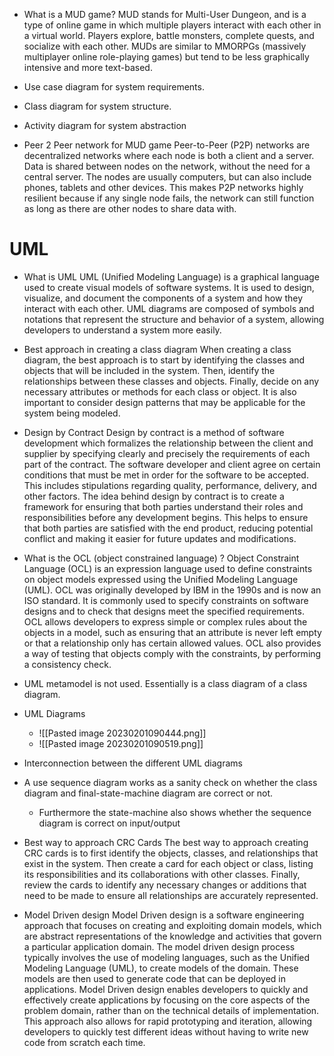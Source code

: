 * What is a MUD game?
    MUD stands for Multi-User Dungeon, and is a type of online game in which multiple players interact with each other in a virtual world. Players explore, battle monsters, complete quests, and socialize with each other. MUDs are similar to MMORPGs (massively multiplayer online role-playing games) but tend to be less graphically intensive and more text-based.

* Use case diagram for system requirements.

* Class diagram for system structure.

* Activity diagram for system abstraction

* Peer 2 Peer network for MUD game
    Peer-to-Peer (P2P) networks are decentralized networks where each node is both a client and a server. Data is shared between nodes on the network, without the need for a central server. The nodes are usually computers, but can also include phones, tablets and other devices. This makes P2P networks highly resilient because if any single node fails, the network can still function as long as there are other nodes to share data with.


# UML 
* What is UML 
    UML (Unified Modeling Language) is a graphical language used to create visual models of software systems. It is used to design, visualize, and document the components of a system and how they interact with each other. UML diagrams are composed of symbols and notations that represent the structure and behavior of a system, allowing developers to understand a system more easily.

* Best approach in creating a class diagram
    When creating a class diagram, the best approach is to start by identifying the classes and objects that will be included in the system. Then, identify the relationships between these classes and objects. Finally, decide on any necessary attributes or methods for each class or object. It is also important to consider design patterns that may be applicable for the system being modeled.

* Design by Contract 
    Design by contract is a method of software development which formalizes the relationship between the client and supplier by specifying clearly and precisely the requirements of each part of the contract. The software developer and client agree on certain conditions that must be met in order for the software to be accepted. This includes stipulations regarding quality, performance, delivery, and other factors. The idea behind design by contract is to create a framework for ensuring that both parties understand their roles and responsibilities before any development begins. This helps to ensure that both parties are satisfied with the end product, reducing potential conflict and making it easier for future updates and modifications.

* What is the OCL (object constrained language) ?
    Object Constraint Language (OCL) is an expression language used to define constraints on object models expressed using the Unified Modeling Language (UML). OCL was originally developed by IBM in the 1990s and is now an ISO standard. It is commonly used to specify constraints on software designs and to check that designs meet the specified requirements. OCL allows developers to express simple or complex rules about the objects in a model, such as ensuring that an attribute is never left empty or that a relationship only has certain allowed values. OCL also provides a way of testing that objects comply with the constraints, by performing a consistency check.

*  UML metamodel is not used. Essentially is a class diagram of a class diagram.

* UML Diagrams
	* ![[Pasted image 20230201090444.png]]
	* ![[Pasted image 20230201090519.png]]

* Interconnection between the different UML diagrams

* A use sequence diagram works as a sanity check on whether the class diagram and final-state-machine diagram are correct or not.
	* Furthermore the state-machine also shows whether the sequence diagram is correct on input/output

* Best way to approach CRC Cards 
	 The best way to approach creating CRC cards is to first identify the objects, classes, and relationships that exist in the system. Then create a card for each object or class, listing its responsibilities and its collaborations with other classes. Finally, review the cards to identify any necessary changes or additions that need to be made to ensure all relationships are accurately represented.

* Model Driven design 
	   Model Driven design is a software engineering approach that focuses on creating and exploiting domain models, which are abstract representations of the knowledge and activities that govern a particular application domain. The model driven design process typically involves the use of modeling languages, such as the Unified Modeling Language (UML), to create models of the domain. These models are then used to generate code that can be deployed in applications. Model Driven design enables developers to quickly and effectively create applications by focusing on the core aspects of the problem domain, rather than on the technical details of implementation. This approach also allows for rapid prototyping and iteration, allowing developers to quickly test different ideas without having to write new code from scratch each time.

